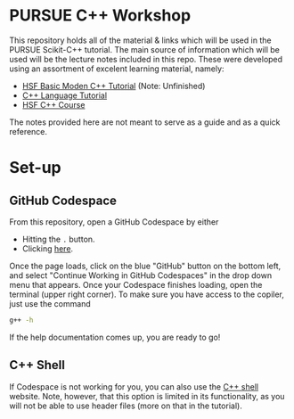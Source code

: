 # PURSUE C++ Workshop 
This repository holds all of the material & links which will be used in the PURSUE Scikit-C++ tutorial. The main source of information which will be used will be the lecture notes included in this repo. These were developed using an assortment of excelent learning material, namely:

* [HSF Basic Moden C++ Tutorial](https://hsf-training.github.io/hsf-training-cpp-webpage/) (Note: Unfinished)
* [C++ Language Tutorial](https://cplusplus.com/doc/tutorial/)
* [HSF C++ Course](https://github.com/hsf-training/cpluspluscourse)

The notes provided here are not meant to serve as a guide and as a quick reference.

# Set-up
## GitHub Codespace
From this repository, open a GitHub Codespace by either

* Hitting the `.` button.
* Clicking [here](https://github.dev/roy-cruz/PURSUE-scikithep).

Once the page loads, click on the blue "GitHub" button on the bottom left, and select "Continue Working in GitHub Codespaces" in the drop down menu that appears. Once your Codespace finishes loading, open the terminal (upper right corner). To make sure you have access to the copiler, just use the command

```bash
g++ -h
```

If the help documentation comes up, you are ready to go!

## C++ Shell
If Codespace is not working for you, you can also use the [C++ shell](https://cpp.sh/) website. Note, however, that this option is limited in its functionality, as you will not be able to use header files (more on that in the tutorial).